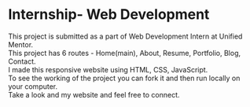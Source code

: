 # Internship- Web Development


This project is submitted as a part of Web Development Intern at Unified Mentor.<br>
This project has 6 routes - Home(main), About, Resume, Portfolio, Blog, Contact.<br>
I made this responsive website using HTML, CSS, JavaScript.<br>
To see the working of the project you can fork it and then run locally on your computer.<br>
Take a look and my website and feel free to connect.<br>

